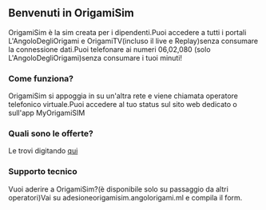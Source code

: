 ## Benvenuti in OrigamiSim

OrigamiSim è la sim creata per i dipendenti.Puoi accedere a tutti i portali L'AngoloDegliOrigami e OrigamiTV(incluso il live e Replay)senza consumare la connessione dati.Puoi telefonare ai numeri 06,02,080 (solo L'AngoloDegliOrigami)senza consumare i tuoi minuti!

### Come funziona?

OrigamiSim si appoggia in su un'altra rete e viene chiamata operatore telefonico virtuale.Puoi accedere al tuo status sul sito web dedicato o sull'app MyOrigamiSIM


### Quali sono le offerte?

Le trovi digitando [qui](https://angolorigami.github.io/dl/portali/site/page/origamisim/offerte/)

### Supporto tecnico

Vuoi aderire a OrigamiSim?(è disponibile solo su passaggio da altri operatori)Vai su adesioneorigamisim.angolorigami.ml e compila il form.

